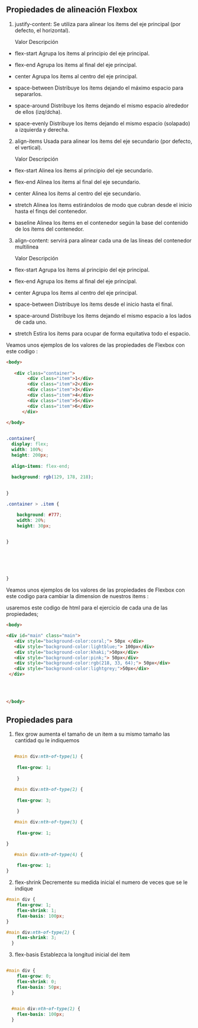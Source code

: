 ## Propiedades de alineación Flexbox

1. justify-content: Se utiliza para alinear los ítems del eje principal (por defecto, el horizontal).
 
    Valor	                         Descripción

 - flex-start     	Agrupa los ítems al principio del eje principal.
 
 - flex-end	        Agrupa los ítems al final del eje principal.

 - center	        Agrupa los ítems al centro del eje principal.

 - space-between	Distribuye los ítems dejando el máximo espacio para separarlos.

 - space-around	    Distribuye los ítems dejando el mismo espacio alrededor de ellos (izq/dcha).

 - space-evenly	    Distribuye los ítems dejando el mismo espacio (solapado) a izquierda y derecha.




 2.  align-items Usada para alinear los ítems del eje secundario (por defecto, el vertical).




        Valor	      Descripción

 - flex-start	 Alinea los ítems al principio del eje secundario.

 - flex-end	     Alinea los ítems al final del eje secundario.

 - center    	 Alinea los ítems al centro del eje secundario.

 - stretch	     Alinea los ítems estirándolos de modo que cubran desde el inicio hasta el finqs del contenedor.

- baseline	     Alinea los ítems en el contenedor según la base del contenido de los ítems del contenedor.





3. align-content:  servirá para alinear cada una de las líneas del contenedor multilinea



    Valor	                      Descripción

- flex-start	         Agrupa los ítems al principio del eje principal.

- flex-end	             Agrupa los ítems al final del eje principal.

- center	             Agrupa los ítems al centro del eje principal.

- space-between	         Distribuye los ítems desde el inicio hasta el final.

- space-around	         Distribuye los ítems dejando el mismo espacio a los lados de cada uno.

- stretch	             Estira los ítems para ocupar de forma equitativa todo el espacio.



Veamos unos ejemplos de los valores de las propiedades de Flexbox con este codigo :

```html
<body>
  
   <div class="container">  
        <div class="item">1</div> 
        <div class="item">2</div>
        <div class="item">3</div>
        <div class="item">4</div> 
        <div class="item">5</div>
        <div class="item">6</div>
      </div>
  
</body>
```




```css

.container{ 
  display: flex;
  width: 100%;
  height: 200px;
  
  align-items: flex-end;
  
  background: rgb(129, 178, 218);
    

}

.container > .item {

    background: #777;
    width: 20%;
    height: 30px;
   

}






}
```

Veamos unos ejemplos de los valores de las propiedades de Flexbox con este codigo para cambiar la dimension de nuestros items  :


usaremos este codigo de html para el ejercicio de cada una de las propiedades;

 
```html
<body>

<div id="main" class="main">
   <div style="background-color:coral;"> 50px </div>
   <div style="background-color:lightblue;"> 100px</div>
   <div style="background-color:khaki;">50px</div>
   <div style="background-color:pink;"> 50px</div>
   <div style="background-color:rgb(218, 33, 64);"> 50px</div>
   <div style="background-color:lightgrey;">50px</div>
 </div>

  
   
  
</body>
```


## Propiedades para 



1. flex grow aumenta el tamaño de un item a su mismo tamaño las cantidad qu le indiquemos 


```css

   #main div:nth-of-type(1) {           
     
    flex-grow: 1;      
   
    }

   #main div:nth-of-type(2) {
    
    flex-grow: 3;
    
    }

   #main div:nth-of-type(3) {
    
    flex-grow: 1;

}

   #main div:nth-of-type(4) {
    
    flex-grow: 1;
}

 ```



2.  flex-shrink     Decremente su medida inicial el numero de veces que se le indique 

```css
#main div {
    flex-grow: 1;
    flex-shrink: 1;
    flex-basis: 100px;
}

#main div:nth-of-type(2) {
    flex-shrink: 3;
  }
 ```




3. flex-basis  Establezca la longitud inicial del item 

```css

#main div {
    flex-grow: 0;
    flex-shrink: 0;
    flex-basis: 50px;
  }

  
  #main div:nth-of-type(2) {
    flex-basis: 100px;
  }


```



